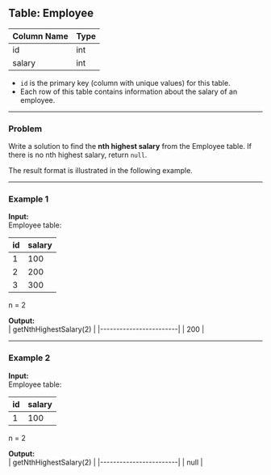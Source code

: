 ## Table: Employee

| Column Name | Type |
|-------------|------|
| id          | int  |
| salary      | int  |

- `id` is the primary key (column with unique values) for this table.  
- Each row of this table contains information about the salary of an employee.

---

### Problem
Write a solution to find the **nth highest salary** from the Employee table. If there is no nth highest salary, return `null`.

The result format is illustrated in the following example.

---

### Example 1

**Input:**  
Employee table:

| id | salary |
|----|--------|
| 1  | 100    |
| 2  | 200    |
| 3  | 300    |

n = 2  

**Output:**  
| getNthHighestSalary(2) |
|------------------------|
| 200                    |

---

### Example 2

**Input:**  
Employee table:

| id | salary |
|----|--------|
| 1  | 100    |

n = 2  

**Output:**  
| getNthHighestSalary(2) |
|------------------------|
| null                   |
